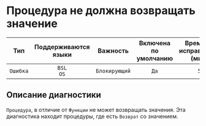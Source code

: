 # Процедура не должна возвращать значение

| Тип | Поддерживаются<br/>языки | Важность | Включена<br/>по умолчанию | Время на<br/>исправление (мин) | Тэги |
| :-: | :-: | :-: | :-: | :-: | :-: |
| `Ошибка` | `BSL`<br/>`OS` | `Блокирующий` | `Да` | `5` | `error` |

<!-- Блоки выше заполняются автоматически, не трогать -->
## Описание диагностики

`Процедура`, в отличие от `Функции` не может возвращать значения. Эта диагностика находит процедуры, где есть `Возврат` со значением.
